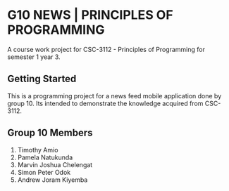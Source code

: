 # G10 NEWS | PRINCIPLES OF PROGRAMMING

A course work project for CSC-3112 - Principles of Programming for semester 1 year 3.

## Getting Started

This is a programming project for a news feed mobile application done by group 10.
Its intended to demonstrate the knowledge acquired from CSC-3112.

## Group 10 Members

1. Timothy Amio
2. Pamela Natukunda
3. Marvin Joshua Chelengat
4. Simon Peter Odok
5. Andrew Joram Kiyemba
